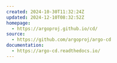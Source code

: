 ```yaml
---
created: 2024-10-30T11:32:24Z
updated: 2024-12-10T08:32:52Z
homepage:
  - https://argoproj.github.io/cd/
source:
  - https://github.com/argoproj/argo-cd
documentation:
  - https://argo-cd.readthedocs.io/
---
```

